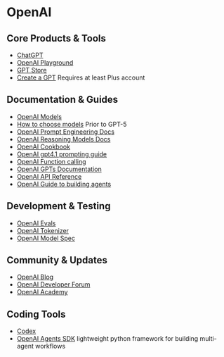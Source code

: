 # OpenAI  

## Core Products & Tools
- [ChatGPT](https://chatgpt.com/)  
- [OpenAI Playground](https://platform.openai.com/playground)  
- [GPT Store](https://chat.openai.com/gpts)  
- [Create a GPT](https://chat.openai.com/gpts/editor) Requires at least Plus account

## Documentation & Guides
- [OpenAI Models](https://platform.openai.com/docs/models)  
- [How to choose models](https://help.openai.com/en/articles/11165333-chatgpt-enterprise-models-limits) Prior to GPT-5
- [OpenAI Prompt Engineering Docs](https://platform.openai.com/docs/guides/prompt-engineering)  
- [OpenAI Reasoning Models Docs](https://platform.openai.com/docs/guides/reasoning/advice-on-prompting)  
- [OpenAI Cookbook](https://cookbook.openai.com/) 
- [OpenAI gpt4.1 prompting guide](https://cookbook.openai.com/examples/gpt4-1_prompting_guide)
- [OpenAI Function calling](https://platform.openai.com/docs/guides/function-calling)  
- [OpenAI GPTs Documentation](https://platform.openai.com/docs/introduction/gpts)  
- [OpenAI API Reference](https://platform.openai.com/docs/api-reference/introduction)
- [OpenAI Guide to building agents](https://cdn.openai.com/business-guides-and-resources/a-practical-guide-to-building-agents.pdf)

## Development & Testing
- [OpenAI Evals](https://platform.openai.com/docs/guides/evals)
- [OpenAI Tokenizer](https://platform.openai.com/tokenizer)  
- [OpenAI Model Spec](https://model-spec.openai.com/2025-04-11.html)

## Community & Updates
- [OpenAI Blog](https://openai.com/blog)  
- [OpenAI Developer Forum](https://community.openai.com/)  
- [OpenAI Academy](https://academy.openai.com/public/content)

## Coding Tools
- [Codex](https://openai.com/codex/)
- [OpenAI Agents SDK](https://github.com/openai/openai-agents-python) lightweight python framework for building multi-agent workflows
